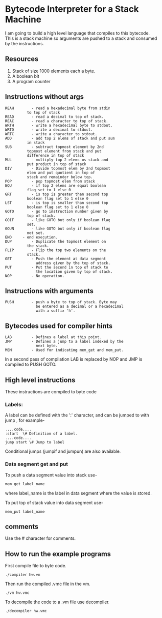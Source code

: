 # Bytecode Interpreter for a Stack Machine

I am going to build a high level language that 
compiles to this bytecode. This is a stack machine
 so arguments are pushed to a stack and consumed 
by the instructions.

## Resources

1. Stack of size 1000 elements each a byte.
2. A boolean bit
4. A program counter

## Instructions without args

```
REAH	    - read a hexadecimal byte from stdin 
	      to top of stack
READ	    - read a decimal to top of stack.
REAC	    - read a character to top of stack.
WRTH 	    - write a hexadecimal byte to stdout.
WRTD	    - write a decimal to stdout.
WRTC	    - write a character to stdout.
ADD 	    - add top 2 elems of stack and put sum
	      in stack
SUB 	    - subtract topmost element by 2nd 
	      topmost element from stack and put
	      difference in top of stack
MUL 	    - multiply top 2 elems os stack and 
	      put product in top of stack
DIV 	    - Divide topmost elem by 2nd topmost
	      elem and put quotient in top of 
	      stack and remainder below top.
POP 	    - pop topmost elem from stack
EQU 	    - if top 2 elems are equal boolean 
	      flag set to 1 else 0
GRT 	    - is top is greater than second top 
	      boolean flag set to 1 else 0
LST 	    - is top is smaller than second top 
	      boolean flag set to 1 else 0
GOTO 	    - go to instruction number given by 
	      top of stack.
GOIF        - like GOTO but only if boolean flag 
	      set.
GOUN        - like GOTO but only if boolean flag 
	      not set.
END	    - end execution.
DUP         - Duplicate the topmost element on 
	      the stack.
FLIP        - Flip the top two elements on the 
	      stack.
GET         - Push the element at data segment 
              address given by the top of stack.
PUT         - Put the second in top of stack to 
              the location given by top of stack.
NOP         - No operation.
```
## Instructions with arguments

```
PUSH        - push a byte to top of stack. Byte may
              be entered as a decimal or a hexadecimal 
              with a suffix 'h'.
```

## Bytecodes used for compiler hints

```
LAB         - Defines a label at this point.
JMP         - Defines a jump to a label indexed by the
              next byte.
MEM         - Used for indicating mem_get and mem_put.
```

In a second pass of compilation LAB is replaced by NOP
and JMP is compiled to PUSH <instruction-to-jump-to> 
GOTO.

## High level instructions

These instructions are compiled to byte code

### Labels:

A label can be defined with the ':' character, and can be 
jumped to with jump <label-name>, for example-

```
....code....
:start  \# Definition of a label.
....code....
jump start \# Jump to label 
```
Conditional jumps (jumpif and jumpun) are also available.

### Data segment get and put

To push a data segment value into stack use-
```
mem_get label_name
```
where label_name is the label in data segment where the 
value is stored.

To put top of stack value into data segment use-
```
mem_put label_name
```

## comments

Use the \# character for comments.

## How to run the example programs

First compile file to byte code.
```
./compiler hw.vm
```
Then run the compiled .vmc file in the vm.
```
./vm hw.vmc
```
To decompile the code to a .vm file use decompiler.
```
./decompiler hw.vmc
```
